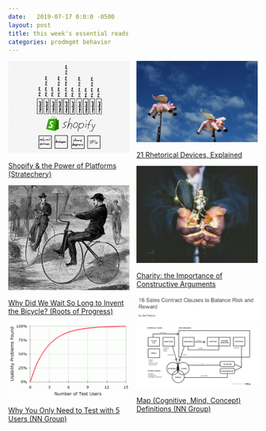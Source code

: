 ```yaml
---
date:   2019-07-17 0:0:0 -0500
layout: post
title: this week's essential reads
categories: prodmgmt behavior
---
```


<div style="columns: 2;">
    
<div style="display:inline-block"><a href="https://stratechery.com/2019/shopify-and-the-power-of-platforms/">
<img src="/px/prodmgmt/shopify-platform.jpg" width="100%">
<p>Shopify & the Power of Platforms (Stratechery)</p></a></div>
<br>

<div style="display:inline-block"><a href="https://rootsofprogress.org/why-did-we-wait-so-long-for-the-bicycle">
<img src="/px/behavior/the-american-velocipede.jpg" width="100%">
<p>Why Did We Wait So Long to Invent the Bicycle? (Roots of Progress)</p></a></div>
<br>

<div style="display:inline-block"><a href="https://www.nngroup.com/articles/why-you-only-need-to-test-with-5-users/">
<img src="/px/uiux/5users.png" width="100%">
<p>Why You Only Need to Test with 5 Users (NN Group)</p></a></div>
<br>

<div style="display:inline-block"><a href="https://getpocket.com/explore/item/21-rhetorical-devices-explained">
<img src="/px/behavior/rhetoric.jpg" width="100%">
<p>21 Rhetorical Devices, Explained</p></a></div>
<br>

<div style="display:inline-block"><a href="">
<img src="/px/behavior/charity.jpg" width="100%">
<p>Charity: the Importance of Constructive Arguments</p></a></div>
<br>

<div style="display:inline-block"><a href="https://a16z.com/2019/07/17/16-sales-contract-clauses-to-balance-risk-and-reward/">
<img src="/px/prodmgmt/sales-contract-clauses.png" width="100%">
</a></div>
<br>

<div style="display:inline-block"><a href="https://www.nngroup.com/articles/cognitive-mind-concept/">
<img src="/px/uiux/cognitive-mapping.png" width="100%">
<p>Map (Cognitive, Mind, Concept) Definitions (NN Group)</p></a></div>
</div>
